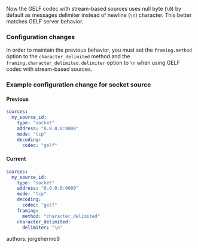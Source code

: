 Now the GELF codec with stream-based sources uses null byte (`\0`) by default as messages delimiter instead of newline (`\n`) character. This better matches GELF server behavior.

### Configuration changes

In order to maintain the previous behavior, you must set the `framing.method` option to the `character_delimited` method and the `framing.character_delimited.delimiter` option to `\n` when using GELF codec with stream-based sources.

### Example configuration change for socket source

#### Previous

```yaml
sources:
  my_source_id:
    type: "socket"
    address: "0.0.0.0:9000"
    mode: "tcp"
    decoding:
      codec: "gelf"
```

#### Current

```yaml
sources:
  my_source_id:
    type: "socket"
    address: "0.0.0.0:9000"
    mode: "tcp"
    decoding:
      codec: "gelf"
    framing:
      method: "character_delimited"
    character_delimited:
      delimiter: "\n"
```

authors: jorgehermo9
